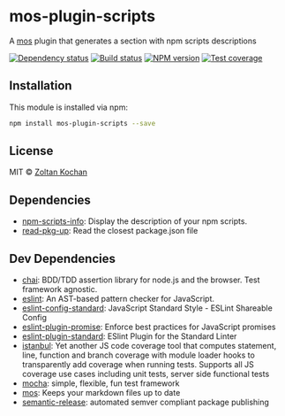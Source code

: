 # mos-plugin-scripts

A [mos](https://github.com/zkochan/mos) plugin that generates a section with npm scripts descriptions

<!--@shields('deps', 'travis', 'npm', 'coveralls')-->
[![Dependency status](https://img.shields.io/david/zkochan/mos-plugin-scripts.svg?style=flat)](https://david-dm.org/zkochan/mos-plugin-scripts)
[![Build status](https://img.shields.io/travis/zkochan/mos-plugin-scripts.svg?style=flat)](https://travis-ci.org/zkochan/mos-plugin-scripts)
[![NPM version](https://img.shields.io/npm/v/mos-plugin-scripts.svg?style=flat)](https://www.npmjs.com/package/mos-plugin-scripts)
[![Test coverage](https://img.shields.io/coveralls/zkochan/mos-plugin-scripts.svg?style=flat)](https://coveralls.io/r/zkochan/mos-plugin-scripts?branch=master)
<!--/@-->


<!--@installation()-->
## Installation

This module is installed via npm:

``` sh
npm install mos-plugin-scripts --save
```
<!--/@-->


<!--@license()-->
## License

MIT © [Zoltan Kochan](http://kochan.io)
<!--/@-->


<!--@dependencies()-->
## Dependencies

- [npm-scripts-info](https://github.com/srph/npm-scripts-info): Display the description of your npm scripts.
- [read-pkg-up](https://github.com/sindresorhus/read-pkg-up): Read the closest package.json file

<!--/@-->


<!--@devDependencies()-->
## Dev Dependencies

- [chai](https://github.com/chaijs/chai): BDD/TDD assertion library for node.js and the browser. Test framework agnostic.
- [eslint](https://github.com/eslint/eslint): An AST-based pattern checker for JavaScript.
- [eslint-config-standard](https://github.com/feross/eslint-config-standard): JavaScript Standard Style - ESLint Shareable Config
- [eslint-plugin-promise](https://github.com/xjamundx/eslint-plugin-promise): Enforce best practices for JavaScript promises
- [eslint-plugin-standard](https://github.com/xjamundx/eslint-plugin-standard): ESlint Plugin for the Standard Linter
- [istanbul](https://github.com/gotwarlost/istanbul): Yet another JS code coverage tool that computes statement, line, function and branch coverage with module loader hooks to transparently add coverage when running tests. Supports all JS coverage use cases including unit tests, server side functional tests
- [mocha](https://github.com/mochajs/mocha): simple, flexible, fun test framework
- [mos](https://github.com/zkochan/mos): Keeps your markdown files up to date
- [semantic-release](https://github.com/semantic-release/semantic-release): automated semver compliant package publishing

<!--/@-->
